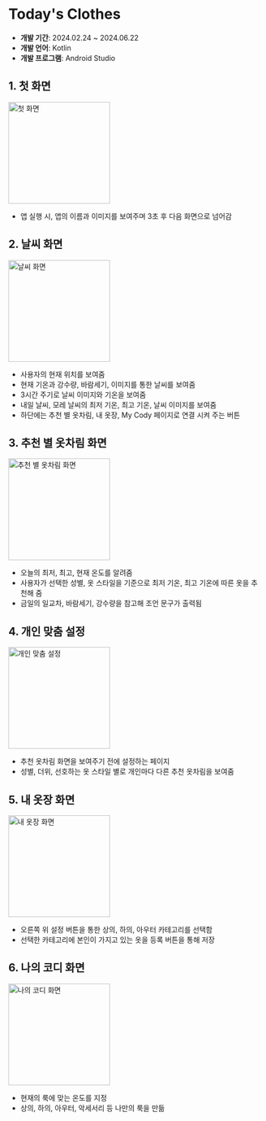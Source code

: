 # Today's Clothes

- **개발 기간**: 2024.02.24 ~ 2024.06.22
- **개발 언어**: Kotlin
- **개발 프로그램**: Android Studio

## 1. 첫 화면

<img src="https://github.com/KamaTAEWOO/Todays_clothes/assets/48404941/50397bcb-6be1-452d-9ccd-7a94230cd274" alt="첫 화면" style="width: 200px;"/>

- 앱 실행 시, 앱의 이름과 이미지를 보여주며 3초 후 다음 화면으로 넘어감

## 2. 날씨 화면

<img src="https://github.com/KamaTAEWOO/Todays_clothes/assets/48404941/41033368-e276-4d58-bc5c-5c97b2857289" alt="날씨 화면" style="width: 200px;"/>

- 사용자의 현재 위치를 보여줌
- 현재 기온과 강수량, 바람세기, 이미지를 통한 날씨를 보여줌
- 3시간 주기로 날씨 이미지와 기온을 보여줌
- 내일 날씨, 모레 날씨의 최저 기온, 최고 기온, 날씨 이미지를 보여줌
- 하단에는 추천 별 옷차림, 내 옷장, My Cody 페이지로 연결 시켜 주는 버튼

## 3. 추천 별 옷차림 화면

<img src="https://github.com/KamaTAEWOO/Todays_clothes/assets/48404941/d413ecef-d86d-439a-8a2e-b629f2e7b238" alt="추천 별 옷차림 화면" style="width: 200px;"/>

- 오늘의 최저, 최고, 현재 온도를 알려줌
- 사용자가 선택한 성별, 옷 스타일을 기준으로 최저 기온, 최고 기온에 따른 옷을 추천해 줌
- 금일의 일교차, 바람세기, 강수량을 참고해 조언 문구가 출력됨

## 4. 개인 맞춤 설정

<img src="https://github.com/KamaTAEWOO/Todays_clothes/assets/48404941/142e56b3-7acb-4103-be3d-85feb5dec30e" alt="개인 맞춤 설정" style="width: 200px;"/>

- 추천 옷차림 화면을 보여주기 전에 설정하는 페이지
- 성별, 더위, 선호하는 옷 스타일 별로 개인마다 다른 추천 옷차림을 보여줌

## 5. 내 옷장 화면

<img src="https://github.com/KamaTAEWOO/Todays_clothes/assets/48404941/7b349f8e-dc60-4d91-bc55-f11423bf7290" alt="내 옷장 화면" style="width: 200px;"/>

- 오른쪽 위 설정 버튼을 통한 상의, 하의, 아우터 카테고리를 선택함
- 선택한 카테고리에 본인이 가지고 있는 옷을 등록 버튼을 통해 저장

## 6. 나의 코디 화면

<img src="https://github.com/KamaTAEWOO/Todays_clothes/assets/48404941/3f02569b-3f5d-41f0-8419-c5cea93d9e8e" alt="나의 코디 화면" style="width: 200px;"/>

- 현재의 룩에 맞는 온도를 지정
- 상의, 하의, 아우터, 악세서리 등 나만의 룩을 만듦
